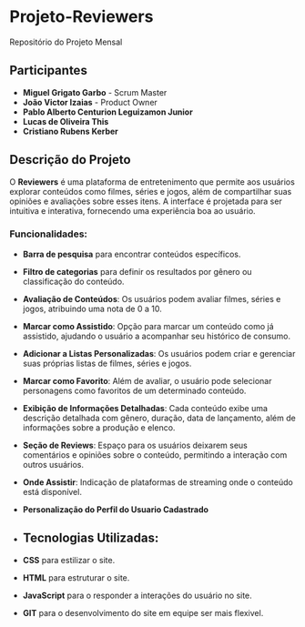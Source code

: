 # Projeto-Reviewers
Repositório do Projeto Mensal

## Participantes
- **Miguel Grigato Garbo** - Scrum Master
- **João Victor Izaias** - Product Owner
- **Pablo Alberto Centurion Leguizamon Junior**
- **Lucas de Oliveira This**
- **Cristiano Rubens Kerber**

## Descrição do Projeto
O **Reviewers** é uma plataforma de entretenimento que permite aos usuários explorar conteúdos como filmes, séries e jogos, além de compartilhar suas opiniões e avaliações sobre esses itens. A interface é projetada para ser intuitiva e interativa, fornecendo uma experiência boa ao usuário.


  ### Funcionalidades:
- **Barra de pesquisa** para encontrar conteúdos específicos.
- **Filtro de categorias** para definir os resultados por gênero ou classificação do conteúdo.
- **Avaliação de Conteúdos**: Os usuários podem avaliar filmes, séries e jogos, atribuindo uma nota de 0 a 10.
- **Marcar como Assistido**: Opção para marcar um conteúdo como já assistido, ajudando o usuário a acompanhar seu histórico de consumo.
- **Adicionar a Listas Personalizadas**: Os usuários podem criar e gerenciar suas próprias listas de filmes, séries e jogos.
- **Marcar como Favorito**: Além de avaliar, o usuário pode selecionar personagens como favoritos de um determinado conteúdo.
- **Exibição de Informações Detalhadas**: Cada conteúdo exibe uma descrição detalhada com gênero, duração, data de lançamento, além de informações sobre a produção e elenco.
- **Seção de Reviews**: Espaço para os usuários deixarem seus comentários e opiniões sobre o conteúdo, permitindo a interação com outros usuários.
- **Onde Assistir**: Indicação de plataformas de streaming onde o conteúdo está disponível.
- **Personalização do Perfil do Usuario Cadastrado**

- ## Tecnologias Utilizadas:
- **CSS** para estilizar o site.
- **HTML** para estruturar o site.
- **JavaScript** para o responder a interações do usuário no site.
- **GIT** para o desenvolvimento do site em equipe ser mais flexivel.
